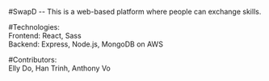 #SwapD -- This is a web-based platform where people can exchange skills.

#Technologies:
<br/>
Frontend: React, Sass
<br/>
Backend: Express, Node.js, MongoDB on AWS

#Contributors: 
<br/>
Elly Do, Han Trinh, Anthony Vo


